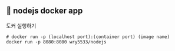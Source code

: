 ## 🐳 nodejs docker app

도커 실행하기

```shell
# docker run -p (localhost port):(container port) (image name)
docker run -p 8080:8080 wry5533/nodejs
```

